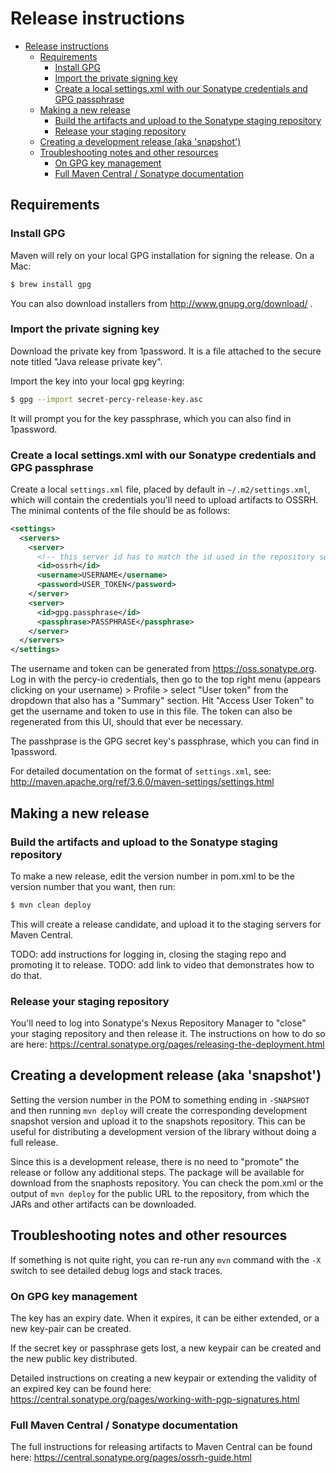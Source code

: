 # Release instructions

- [Release instructions](#release-instructions)
  - [Requirements](#requirements)
    - [Install GPG](#install-gpg)
    - [Import the private signing key](#import-the-private-signing-key)
    - [Create a local settings.xml with our Sonatype credentials and GPG passphrase](#create-a-local-settingsxml-with-our-sonatype-credentials-and-gpg-passphrase)
  - [Making a new release](#making-a-new-release)
    - [Build the artifacts and upload to the Sonatype staging repository](#build-the-artifacts-and-upload-to-the-sonatype-staging-repository)
    - [Release your staging repository](#release-your-staging-repository)
  - [Creating a development release (aka 'snapshot')](#creating-a-development-release-aka-snapshot)
  - [Troubleshooting notes and other resources](#troubleshooting-notes-and-other-resources)
    - [On GPG key management](#on-gpg-key-management)
    - [Full Maven Central / Sonatype documentation](#full-maven-central--sonatype-documentation)

## Requirements

### Install GPG

Maven will rely on your local GPG installation for signing the release. On a Mac:

```bash
$ brew install gpg
```

You can also download installers from http://www.gnupg.org/download/ .

### Import the private signing key

Download the private key from 1password. It is a file attached to the secure note titled "Java release private key".

Import the key into your local gpg keyring:

```bash
$ gpg --import secret-percy-release-key.asc
```

It will prompt you for the key passphrase, which you can also find in 1password.

### Create a local settings.xml with our Sonatype credentials and GPG passphrase

Create a local `settings.xml` file, placed by default in `~/.m2/settings.xml`, which will contain the credentials you'll need to upload artifacts to OSSRH. The minimal contents of the file should be as follows:

```xml
<settings>
  <servers>
    <server>
      <!-- this server id has to match the id used in the repository section of our pom.xml -->
      <id>ossrh</id>
      <username>USERNAME</username>
      <password>USER_TOKEN</password>
    </server>
    <server>
      <id>gpg.passphrase</id>
      <passphrase>PASSPHRASE</passphrase>
    </server>
  </servers>
</settings>
```

The username and token can be generated from https://oss.sonatype.org. Log in with the percy-io credentials, then go to the top right menu (appears clicking on your username) > Profile > select "User token" from the dropdown that also has a "Summary" section. Hit "Access User Token" to get the username and token to use in this file. The token can also be regenerated from this UI, should that ever be necessary.

The passhprase is the GPG secret key's passphrase, which you can find in 1password.

For detailed documentation on the format of `settings.xml`, see: http://maven.apache.org/ref/3.6.0/maven-settings/settings.html

## Making a new release

### Build the artifacts and upload to the Sonatype staging repository

To make a new release, edit the version number in pom.xml to be the version number that you want, then run:

```bash
$ mvn clean deploy
```

This will create a release candidate, and upload it to the staging servers for Maven Central.

TODO: add instructions for logging in, closing the staging repo and promoting it to release.
TODO: add link to video that demonstrates how to do that.

### Release your staging repository

You'll need to log into Sonatype's Nexus Repository Manager to "close" your staging repository and then release it. The instructions on how to do so are here: https://central.sonatype.org/pages/releasing-the-deployment.html

## Creating a development release (aka 'snapshot')

Setting the version number in the POM to something ending in `-SNAPSHOT` and then running `mvn deploy` will create the corresponding development snapshot version and upload it to the snapshots repository. This can be useful for distributing a development version of the library without doing a full release.

Since this is a development release, there is no need to "promote" the release or follow any additional steps. The package will be available for download from the snaphosts repository. You can check the pom.xml or the output of `mvn deploy` for the public URL to the repository, from which the JARs and other artifacts can be downloaded.

## Troubleshooting notes and other resources

If something is not quite right, you can re-run any `mvn` command with the `-X` switch to see detailed debug logs and stack traces.

### On GPG key management

The key has an expiry date. When it expires, it can be either extended, or a new key-pair can be created.

If the secret key or passphrase gets lost, a new keypair can be created and the new public key distributed.

Detailed instructions on creating a new keypair or extending the validity of an expired key can be found here: https://central.sonatype.org/pages/working-with-pgp-signatures.html

### Full Maven Central / Sonatype documentation

The full instructions for releasing artifacts to Maven Central can be found here: https://central.sonatype.org/pages/ossrh-guide.html
